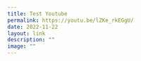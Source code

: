 ```yaml
---
title: Test Youtube
permalink: https://youtu.be/lZKe_rkEGgU/
date: 2022-11-22
layout: link
description: ""
image: ""
---
```





